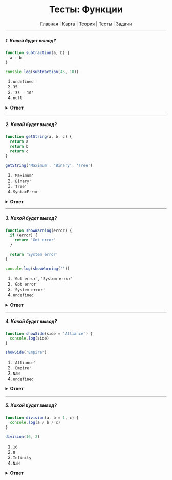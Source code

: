 <div align="center">

# Тесты: Функции

[Главная](https://github.com/dollaween/junior-roadmap/)
|
[Карта](/roadmap/README.md)
|
[Теория](/theory/README.md)
|
[Тесты](/tests/README.md)
|
[Задачи](/tasks/README.md)

</div>

---

##### 1. Какой будет вывод?

```javascript
function subtraction(a, b) {
  a - b
}

console.log(subtraction(45, 10))
```

1. `undefined`
2. `35`
3. `'35 - 10'`
4. `null`

<details><summary><b>Ответ</b></summary>
<p>

**Ответ: 1**

Функция `subtraction()` ничего не возвращает. Если отсутствует возвращение значения с помощью оператора `return`, то функция в конце своей работы вернет значение `undefined`.

</p>
</details>

---

##### 2. Какой будет вывод?

```javascript
function getString(a, b, c) {
  return a
  return b
  return c
}

getString('Maximum', 'Binary', 'Tree')
```

1. `'Maximum'`
2. `'Binary'`
3. `'Tree'`
4. `SyntaxError`

<details><summary><b>Ответ</b></summary>
<p>

**Ответ: 1**

Оператор `return` — завершает выполнение функции и возвращает значение. Данная функция всегда будет возвращать значение параметра `a`.

</p>
</details>

---

##### 3. Какой будет вывод?

```javascript
function showWarning(error) {
  if (error) {
    return 'Got error'
  }
  
  return 'System error'
}

console.log(showWarning(''))
```

1. `'Got error'`, `'System error'`
2. `'Got error'`
3. `'System error'`
4. `undefined`

<details><summary><b>Ответ</b></summary>
<p>

**Ответ: 3**

В условии `if (error)` мы имеем следующие преобразования:

`if (error)` -> `if ('')` -> `if (false)`

Инструкция внутри `if` не будет выполнена, потому что условие ложно.

Значит, функция дойдет до следующего оператора `return` и вернет `'System error'`.

</p>
</details>

---

##### 4. Какой будет вывод?

```javascript
function showSide(side = 'Alliance') {
  console.log(side)
}

showSide('Empire')
```

1. `'Alliance'`
2. `'Empire'`
3. `NaN`
4. `undefined`

<details><summary><b>Ответ</b></summary>
<p>

**Ответ: 2**

Через оператор присваивание `=` в параметрах функции мы переопределяем значение по-умолчанию. Значение по-умолчанию устанавливается, если функция не получает нужного параметра.

В данном примере, мы передаем в функцию значение `'Empire'` для параметра `side`, поэтому значение `'Alliance'` будет проигнорировано.

</p>
</details>

---

##### 5. Какой будет вывод?

```javascript
function division(a, b = 1, c) {
  console.log(a / b / c)
}

division(16, 2)
```

1. `16`
2. `8`
3. `Infinity`
4. `NaN`

<details><summary><b>Ответ</b></summary>
<p>

**Ответ: 4**

При вызове функции, мы имеем следующие параметры:
* `a` === `16`
* `b` === `2`
* `c` === `undefined`

Так как параметр `c` не получает никакого значения, то по-умолчанию, его значение будет установлено в `undefined`.

В результате операции `16 / 2 / undefined` мы получаем `NaN`.

</p>
</details>

















